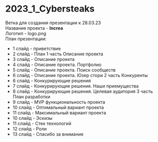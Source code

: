 # 2023_1_Cybersteaks
Ветка для создания презентации к 28.03.23\
Название проекта - **Increa**\
Логотип - logo.png\
План презентации:
- 1 слайд - приветствие
- 2 слайд - План
1 часть Описание проекта
- 3 слайд - Описание проекта
- 4 слайд - Описание проекта. Портфолио
- 5 слайд - Описание проекта. Поиск сообществ
- 6 слайд - Описание проекта. Юзер стори
2 часть Конкуренты
- 6 слайд - Конкурирующие решения
- 7 слайд - Конкурирующие решения. Наши приемущества
- 8 слайд - Конкурирующие решения. Целевая аудитория
3 часть План разработки
- 9 слайд - MVP функциональность проекта
- 10 слайд - Оптимальный вариант проекта
- 11 слайд - Максимальный вариант проекта
- 10 слайд - Эскизы
- 11 слайд - Стек технологий
- 12 слайд - Роли
- 13 слайд - Спасибо за внимание
